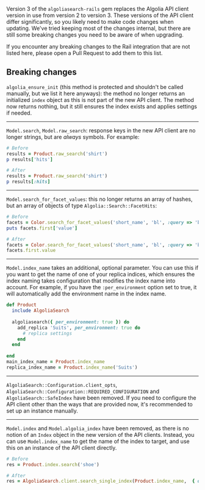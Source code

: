 Version 3 of the `algoliasearch-rails` gem replaces the Algolia API client version in use from version 2 to version 3.
These versions of the API client differ significantly, so you likely need to make code changes when updating. 
We've tried keeping most of the changes internal, but there are still some breaking changes you need to be aware of when upgrading.

If you encounter any breaking changes to the Rail integration that are not listed here, please open a Pull Request to add them to this list.

## Breaking changes

`algolia_ensure_init` (this method is protected and shouldn't be called manually, but we list it here anyways): the method no longer returns an initialized `index` object as this is not part of the new API client. The method now returns nothing, but it still ensures the index exists and applies settings if needed.

---
`Model.search`, `Model.raw_search`: response keys in the new API client are no longer strings, but are *always* symbols. For example:
```ruby
# Before
results = Product.raw_search('shirt')
p results['hits']

# After
results = Product.raw_search('shirt')
p results[:hits]
```
---
`Model.search_for_facet_values`: this no longer returns an array of hashes, but an array of objects of type `Algolia::Search::FacetHits`:
```ruby
# Before
facets = Color.search_for_facet_values('short_name', 'bl', :query => 'black')
puts facets.first['value']

# After 
facets = Color.search_for_facet_values('short_name', 'bl', :query => 'black')
facets.first.value
```

---
`Model.index_name` takes an additional, optional parameter. You can use this if you want to get the name of one of your replica indices, which ensures the index naming takes configuration that modifies the index name into account.
For example, if you have the `:per_environment` option set to true, it will automatically add the environment name in the index name.
```ruby
def Product
  include AlgoliaSearch
  
  algoliasearch({ per_environment: true }) do
    add_replica 'Suits', per_environment: true do
      # replica settings
    end
  end
  
end
main_index_name = Product.index_name
replica_index_name = Product.index_name('Suits')
```

---
`AlgoliaSearch::Configuration.client_opts`, `AlgoliaSearch::Configuration::REQUIRED_CONFIGURATION` and `AlgoliaSearch::SafeIndex` have been removed. 
If you need to configure the API client other than the ways that are provided now, it's recommended to set up an instance manually.

---
`Model.index` and `Model.algolia_index` have been removed, as there is no notion of an `Index` object in the new version of the API clients. 
Instead, you can use `Model.index_name` to get the name of the index to target, and use this on an instance of the API client directly.

```ruby
# Before
res = Product.index.search('shoe')

# After
res = AlgoliaSearch.client.search_single_index(Product.index_name,  { query: 'shoe' })
```
